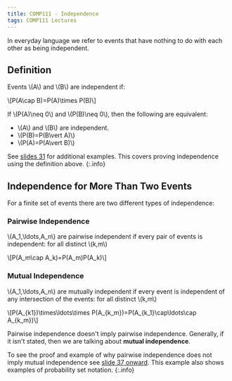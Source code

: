 ```yaml
---
title: COMP111 - Independence
tags: COMP111 Lectures
---
```

In everyday language we refer to events that have nothing to do with each other as being independent.

## Definition
Events \\(A\\) and \\(B\\) are independent if:

\\[P(A\\cap B)=P(A)\\times P(B)\\]

If \\(P(A)\\neq 0\\) and \\(P(B)\\neq 0\\), then the following are equivalent:

* \\(A\\) and \\(B\\) are independent.
* \\(P(B)=P(B\\vert A)\\)
* \\(P(A)=P(A\\vert B)\\)

See [slides 31]({{site.baseurl}}/assets/COMP111/Lectures/2020-11-19.pdf) for additional examples. This covers proving independence using the definition above.
{:.info}

## Independence for More Than Two Events
For a finite set of events there are two different types of independence:

### Pairwise Independence
\\(A_1,\\ldots,A_n\\) are pairwise independent if every pair of events is independent: for all distinct \\(k,m\\)

\\[P(A_m\\cap A_k)=P(A_m)P(A_k)\\]

### Mutual Independence
\\(A_1,\\ldots,A_n\\) are mutually independent if every event is independent of any intersection of the events: for all distinct \\(k,m\\)
 
\\[P(A_{k1})\\times\\ldots\\times P(A_{k_m})=P(A_{k_1}\\cap\\ldots\\cap A_{k_m})\\]

Pairwise independence doesn't imply pairwise independence. Generally, if it isn't stated, then we are talking about **mutual independence**.

To see the proof and example of why pairwise independence does not imply mutual independence see [slide 37 onward]({{site.baseurl}}/assets/COMP111/Lectures/2020-11-19.pdf). This example also shows examples of probability set notation.
{:.info}

